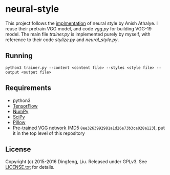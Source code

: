 # neural-style

This project follows the [implmentation](https://github.com/anishathalye/neural-style) of neural style by Anish Athalye. I reuse their pretrain VGG model, and code *vgg.py* for building VGG-19 model. The main file *trainer.py* is implemented purely by myself, with reference to their code *stylize.py* and *neural_style.py*.

## Running

`python3 trainer.py --content <content file> --styles <style file> --output <output file>`

## Requirements

* python3
* [TensorFlow](https://www.tensorflow.org/versions/master/get_started/os_setup.html#download-and-setup)
* [NumPy](https://github.com/numpy/numpy/blob/master/INSTALL.rst.txt)
* [SciPy](https://github.com/scipy/scipy/blob/master/INSTALL.rst.txt)
* [Pillow](http://pillow.readthedocs.io/en/3.3.x/installation.html#installation)
* [Pre-trained VGG network][net] (MD5 `8ee3263992981a1d26e73b3ca028a123`), put it in the top level of this repository

## License

Copyright (c) 2015-2016 Dingfeng, Liu. Released under GPLv3. See
[LICENSE.txt][license] for details.

[net]: http://www.vlfeat.org/matconvnet/models/beta16/imagenet-vgg-verydeep-19.mat
[paper]: http://arxiv.org/pdf/1508.06576v2.pdf
[l-bfgs]: https://en.wikipedia.org/wiki/Limited-memory_BFGS
[adam]: http://arxiv.org/abs/1412.6980
[ad]: https://en.wikipedia.org/wiki/Automatic_differentiation
[lengstrom-fast-style-transfer]: https://github.com/lengstrom/fast-style-transfer
[fast-neural-style]: https://arxiv.org/pdf/1603.08155v1.pdf
[license]: LICENSE.txt
